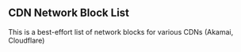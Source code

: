 ## CDN Network Block List

This is a best-effort list of network blocks for various CDNs (Akamai, Cloudflare)
